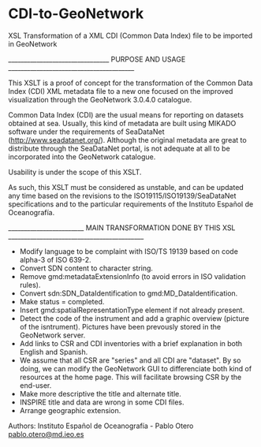 # CDI-to-GeoNetwork
XSL Transformation of a XML CDI (Common Data Index) file to be imported in GeoNetwork 


________________________________ PURPOSE AND USAGE ________________________________________

This XSLT is a proof of concept for the transformation of the Common Data Index (CDI) XML metadata file to a new one focused on the improved visualization through the GeoNetwork 3.0.4.0 catalogue.

Common Data Index (CDI) are the usual means for reporting on datasets obtained at sea. Usually, this kind of metadata are built using MIKADO software under the requirements of SeaDataNet (http://www.seadatanet.org/). Although the original metadata are great to distribute through the SeaDataNet portal, is not adequate at all to be incorporated into the GeoNetwork catalogue.

Usability is under the scope of this XSLT.

As such, this XSLT must be considered as unstable, and can be updated any time based on the revisions to the ISO19115/ISO19139/SeaDataNet specifications and to the particular requirements of the Instituto Español de Oceanografía.

________________________ MAIN TRANSFORMATION DONE BY THIS XSL ___________________________________________

- Modify language to be complaint with ISO/TS 19139 based on code alpha-3 of ISO 639-2.
- Convert SDN content to character string.
- Remove gmd:metadataExtensionInfo (to avoid errors in ISO validation rules).
- Convert sdn:SDN_DataIdentification to gmd:MD_DataIdentification.
- Make status = completed.
- Insert gmd:spatialRepresentationType element if not already present.
- Detect the code of the instrument and add a graphic overview (picture of the isntrument). Pictures have been prevously stored in the GeoNetwork server.
- Add links to CSR and CDI inventories with a brief explanation in both English and Spanish.
- We assume that all CSR are "series" and all CDI are "dataset". By so doing, we can modify the GeoNetwork GUI to differenciate both kind of resources at the home page. This will facilitate browsing CSR by the end-user.
- Make more descriptive the title and alternate title.
- INSPIRE title and data are wrong in some CDI files.
- Arrange geographic extension.


Authors: Instituto Español de Oceanografía - Pablo Otero pablo.otero@md.ieo.es
